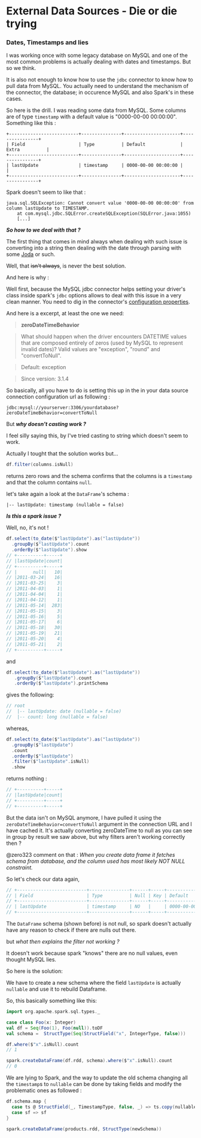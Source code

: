 # External Data Sources - Die or die trying

### Dates, Timestamps and lies

I was working once with some legacy database on MySQL and one of the most common
problems is actually dealing with dates and timestamps. But so we think.

It is also not enough to know how to use the `jdbc` connector to know how to
pull data from MySQL. You actually need to understand the mechanism of the
connector, the database; in occurence MySQL and also Spark's in these cases.

So here is the drill. I was reading some data from MySQL. Some columns are of
type `timestamp` with a default value is "0000-00-00 00:00:00". Something like
this :

```
+--------------------------+---------------+---------------------+----------------+
| Field                    | Type          | Default             | Extra          |
+--------------------------+---------------+---------------------+----------------+
| lastUpdate               | timestamp     | 0000-00-00 00:00:00 |                |
+--------------------------+---------------+---------------------+----------------+
```

Spark doesn't seem to like that :

```
java.sql.SQLException: Cannot convert value '0000-00-00 00:00:00' from column lastUpdate to TIMESTAMP.
    at com.mysql.jdbc.SQLError.createSQLException(SQLError.java:1055)
    [...]
```

***So how to we deal with that ?***

The first thing that comes in mind always when dealing with such issue is converting into
a string then dealing with the date through parsing with some
[Joda](http://www.joda.org/joda-time/) or such.

Well, that ~~isn't always~~, is never the best solution.

And here is why :

Well first, because the MySQL jdbc connector helps setting your driver's class
inside spark's `jdbc` options allows to deal with this issue in a very clean
manner. You need to dig in the connector's
[configuration properties](https://dev.mysql.com/doc/connector-j/5.1/en/connector-j-reference-configuration-properties.html).

And here is a excerpt, at least the one we need:
> **zeroDateTimeBehavior**

> What should happen when the driver encounters DATETIME values that are composed entirely of zeros (used by MySQL to represent invalid dates)? Valid values are "exception", "round" and "convertToNull".

> Default: exception

> Since version: 3.1.4

So basically, all you have to do is setting this up in the in your data source connection configuration url as following :

```
jdbc:mysql://yourserver:3306/yourdatabase?zeroDateTimeBehavior=convertToNull
```

But ***why doesn't casting work ?***

I feel silly saying this, by I've tried casting to string which doesn't seem to work.

Actually I tought that the solution works but...

```scala
df.filter(columns.isNull)
```

returns zero rows and the schema confirms that the columns is a `timestamp` and that the column contains `null`.

let's take again a look at the `DataFrame`'s schema :

```
|-- lastUpdate: timestamp (nullable = false)
```

***Is this a spark issue ?***

Well, no, it's not !

```scala
df.select(to_date($"lastUpdate").as("lastUpdate"))
  .groupBy($"lastUpdate").count
  .orderBy($"lastUpdate").show
// +----------+-----+
// |lastUpdate|count|
// +----------+-----+
// |      null|   10|
// |2011-03-24|   16|
// |2011-03-25|    3|
// |2011-04-03|    1|
// |2011-04-04|    1|
// |2011-04-12|    1|
// |2011-05-14|  283|
// |2011-05-15|    3|
// |2011-05-16|    5|
// |2011-05-17|    6|
// |2011-05-18|   30|
// |2011-05-19|   21|
// |2011-05-20|    4|
// |2011-05-21|    2|
// +----------+-----+
```

and

```scala
df.select(to_date($"lastUpdate").as("lastUpdate"))
   .groupBy($"lastUpdate").count
   .orderBy($"lastUpdate").printSchema
```

gives the following:

```scala
// root
//  |-- lastUpdate: date (nullable = false)
//  |-- count: long (nullable = false)
```

whereas,

```scala
df.select(to_date($"lastUpdate").as("lastUpdate"))
  .groupBy($"lastUpdate")
  .count
  .orderBy($"lastUpdate")
  .filter($"lastUpdate".isNull)
  .show
```

returns nothing :

```scala
// +----------+-----+
// |lastUpdate|count|
// +----------+-----+
// +----------+-----+
```

But the data isn't on MySQL anymore, I have pulled it using the
`zeroDateTimeBehavior=convertToNull` argument in the connection URL and I have
cached it. It's actually converting zeroDateTime to null as you can see in
group by result we saw above, but why filters aren't working correctly then ?

@zero323 comment on that : *When you create data frame it fetches schema from database, and the column used
has most likely NOT NULL constraint.*

So let's check our data again,

```scala
// +--------------------------+---------------+------+-----+---------------------+----------------+
// | Field                    | Type          | Null | Key | Default             | Extra          |
// +--------------------------+---------------+------+-----+---------------------+----------------+
// | lastUpdate               | timestamp     | NO   |     | 0000-00-00 00:00:00 |                |
// +--------------------------+---------------+------+-----+---------------------+----------------+
```

The `DataFrame` schema (shown before) is not null, so spark doesn't actually have
any reason to check if there are nulls out there.

but *what then explains the filter not working ?*

It doesn't work because spark "knows" there are no null values, even thought MySQL lies.

So here is the solution:

We have to create a new schema where the field `lastUpdate` is actually `nullable`
and use it to rebuild Dataframe.

So, this basically something like this:

```scala
import org.apache.spark.sql.types._

case class Foo(x: Integer)
val df = Seq(Foo(1), Foo(null)).toDF
val schema =  StructType(Seq(StructField("x", IntegerType, false)))

df.where($"x".isNull).count
// 1

spark.createDataFrame(df.rdd, schema).where($"x".isNull).count
// 0
```

We are lying to Spark, and the way to update the old schema changing all the `timestamp`s to `nullable`
can be done by taking fields and modify the problematic ones as followed :

```scala
df.schema.map {
  case ts @ StructField(_, TimestampType, false, _) => ts.copy(nullable = true)
  case sf => sf
}

spark.createDataFrame(products.rdd, StructType(newSchema))
```
